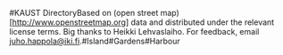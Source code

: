 #KAUST DirectoryBased on (open street map)[http://www.openstreetmap.org] data and distributed under the relevant license terms. Big thanks to Heikki Lehvaslaiho. For feedback, email juho.happola@iki.fi.#Island#Gardens#Harbour